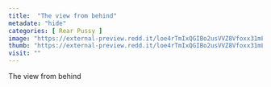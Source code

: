 ```yaml
---
title:  "The view from behind"
metadate: "hide"
categories: [ Rear Pussy ]
image: "https://external-preview.redd.it/loe4rTmIxQGIBo2usVVZ8Vfoxx31mLOG7JE2zKwVJEM.png?auto=webp&s=f691037227c4be2c13a165b350cd269f5ae58c44"
thumb: "https://external-preview.redd.it/loe4rTmIxQGIBo2usVVZ8Vfoxx31mLOG7JE2zKwVJEM.png?width=640&crop=smart&auto=webp&s=3f699cef93f52d047684836d814300dae3066f57"
visit: ""
---
```

The view from behind
